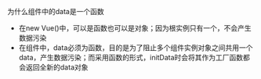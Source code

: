 为什么组件中的data是一个函数
- 在new Vue()中，可以是函数也可以是对象；因为根实例只有一个，不会产生数据污染
- 在组件中，data必须为函数，目的是为了阻止多个组件实例对象之间共用一个data，产生数据污染；而采用函数的形式，initData时会将其作为工厂函数都会返回全新的data对象

